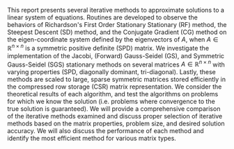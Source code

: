 This report presents several iterative methods to approximate solutions to a linear system of equations. Routines are developed to observe the behaviors of Richardson's First Order Stationary Stationary (RF) method, the Steepest Descent (SD) method, and the Conjugate Gradient (CG) method on the eigen-coordinate system defined by the eigenvectors of $A$, when $A \in \mathbb{R}^{n \times n}$ is a symmetric positive definite (SPD) matrix. We investigate the implementation of the Jacobi, (Forward) Gauss-Seidel (GS), and Symmetric Gauss-Seidel (SGS) stationary methods on several matrices $A \in \mathbb{R}^{n \times n}$ with varying properties (SPD, diagonally dominant, tri-diagonal). Lastly, these methods are scaled to large, sparse symmetric matrices stored efficiently in the compressed row storage (CSR) matrix representation. We consider the theoretical results of each algorithm, and test the algorithms on problems for which we know the solution (i.e. problems where convergence to the true solution is guaranteed). We will provide a comprehensive comparison of the iterative methods examined and discuss proper selection of iterative methods based on the matrix properties, problem size, and desired solution accuracy. We will also discuss the performance of each method and identify the most efficient method for various matrix types.
